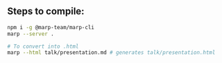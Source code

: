 
## Steps to compile:

```bash
npm i -g @marp-team/marp-cli
marp --server .

# To convert into .html
marp --html talk/presentation.md # generates talk/presentation.html
```
